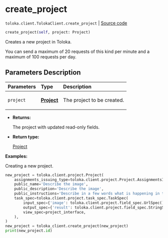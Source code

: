 # create_project
`toloka.client.TolokaClient.create_project` | [Source code](https://github.com/Toloka/toloka-kit/blob/v1.2.2/src/client/__init__.py#L1201)

```python
create_project(self, project: Project)
```

Creates a new project in Toloka.


You can send a maximum of 20 requests of this kind per minute and a maximum of 100 requests per day.

## Parameters Description

| Parameters | Type | Description |
| :----------| :----| :-----------|
`project`|**[Project](toloka.client.project.Project.md)**|<p>The project to be created.</p>

* **Returns:**

  The project with updated read-only fields.

* **Return type:**

  [Project](toloka.client.project.Project.md)

**Examples:**

Creating a new project.

```python
new_project = toloka.client.project.Project(
    assignments_issuing_type=toloka.client.project.Project.AssignmentsIssuingType.AUTOMATED,
    public_name='Describe the image',
    public_description='Describe the image',
    public_instructions='Describe in a few words what is happening in the image.',
    task_spec=toloka.client.project.task_spec.TaskSpec(
        input_spec={'image': toloka.client.project.field_spec.UrlSpec()},
        output_spec={'result': toloka.client.project.field_spec.StringSpec()},
        view_spec=project_interface,
    ),
)
new_project = toloka_client.create_project(new_project)
print(new_project.id)
```
